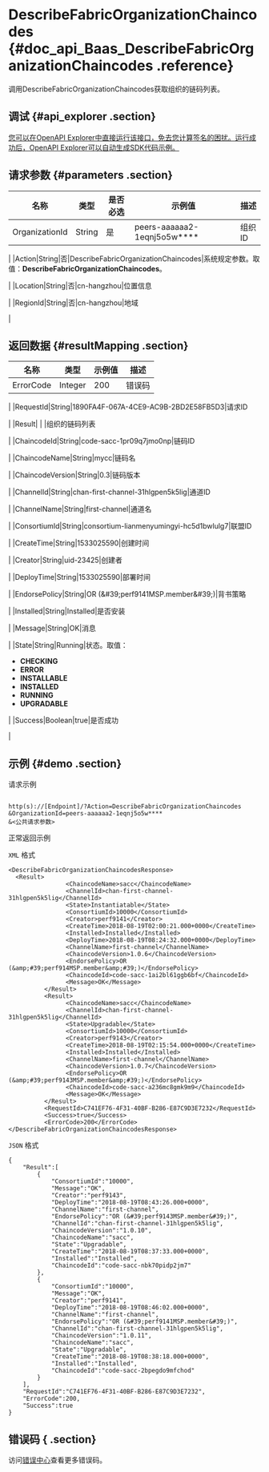 # DescribeFabricOrganizationChaincodes {#doc_api_Baas_DescribeFabricOrganizationChaincodes .reference}

调用DescribeFabricOrganizationChaincodes获取组织的链码列表。

## 调试 {#api_explorer .section}

[您可以在OpenAPI Explorer中直接运行该接口，免去您计算签名的困扰。运行成功后，OpenAPI Explorer可以自动生成SDK代码示例。](https://api.aliyun.com/#product=Baas&api=DescribeFabricOrganizationChaincodes&type=RPC&version=2018-12-21)

## 请求参数 {#parameters .section}

|名称|类型|是否必选|示例值|描述|
|--|--|----|---|--|
|OrganizationId|String|是|peers-aaaaaa2-1eqnj5o5w\*\*\*\*|组织ID

 |
|Action|String|否|DescribeFabricOrganizationChaincodes|系统规定参数。取值：**DescribeFabricOrganizationChaincodes**。

 |
|Location|String|否|cn-hangzhou|位置信息

 |
|RegionId|String|否|cn-hangzhou|地域

 |

## 返回数据 {#resultMapping .section}

|名称|类型|示例值|描述|
|--|--|---|--|
|ErrorCode|Integer|200|错误码

 |
|RequestId|String|1890FA4F-067A-4CE9-AC9B-2BD2E58FB5D3|请求ID

 |
|Result| | |组织的链码列表

 |
|ChaincodeId|String|code-sacc-1pr09q7jmo0np|链码ID

 |
|ChaincodeName|String|mycc|链码名

 |
|ChaincodeVersion|String|0.3|链码版本

 |
|ChannelId|String|chan-first-channel-31hlgpen5k5lig|通道ID

 |
|ChannelName|String|first-channel|通道名

 |
|ConsortiumId|String|consortium-lianmenyumingyi-hc5d1bwlulg7|联盟ID

 |
|CreateTime|String|1533025590|创建时间

 |
|Creator|String|uid-23425|创建者

 |
|DeployTime|String|1533025590|部署时间

 |
|EndorsePolicy|String|OR \(&\#39;perf9141MSP.member&\#39;\)|背书策略

 |
|Installed|String|Installed|是否安装

 |
|Message|String|OK|消息

 |
|State|String|Running|状态。取值：

 -   **CHECKING**
-   **ERROR**
-   **INSTALLABLE**
-   **INSTALLED**
-   **RUNNING**
-   **UPGRADABLE**

 |
|Success|Boolean|true|是否成功

 |

## 示例 {#demo .section}

请求示例

``` {#request_demo}

http(s)://[Endpoint]/?Action=DescribeFabricOrganizationChaincodes
&OrganizationId=peers-aaaaaa2-1eqnj5o5w****
&<公共请求参数>

```

正常返回示例

`XML` 格式

``` {#xml_return_success_demo}
<DescribeFabricOrganizationChaincodesResponse>
  <Result>
			    <ChaincodeName>sacc</ChaincodeName>
			    <ChannelId>chan-first-channel-31hlgpen5k5lig</ChannelId>
			    <State>Instantiatable</State>
			    <ConsortiumId>10000</ConsortiumId>
			    <Creator>perf9141</Creator>
			    <CreateTime>2018-08-19T02:00:21.000+0000</CreateTime>
			    <Installed>Installed</Installed>
			    <DeployTime>2018-08-19T08:24:32.000+0000</DeployTime>
			    <ChannelName>first-channel</ChannelName>
			    <ChaincodeVersion>1.0.6</ChaincodeVersion>
			    <EndorsePolicy>OR (&amp;#39;perf914MSP.member&amp;#39;)</EndorsePolicy>
			    <ChaincodeId>code-sacc-1ai2bl61ggb6bf</ChaincodeId>
		        <Message>OK</Message>
          </Result>
		  <Result>
			    <ChaincodeName>sacc</ChaincodeName>
			    <ChannelId>chan-first-channel-31hlgpen5k5lig</ChannelId>
			    <State>Upgradable</State>
			    <ConsortiumId>10000</ConsortiumId>
			    <Creator>perf9143</Creator>
			    <CreateTime>2018-08-19T02:15:54.000+0000</CreateTime>
			    <Installed>Installed</Installed>
			    <ChannelName>first-channel</ChannelName>
			    <ChaincodeVersion>1.0.7</ChaincodeVersion>
			    <EndorsePolicy>OR (&amp;#39;perf9143MSP.member&amp;#39;)</EndorsePolicy>
			    <ChaincodeId>code-sacc-a236mc8gmk9m9</ChaincodeId>
		        <Message>OK</Message>
          </Result>
		  <RequestId>C741EF76-4F31-40BF-B286-E87C9D3E7232</RequestId>
		  <Success>true</Success>
		  <ErrorCode>200</ErrorCode>
</DescribeFabricOrganizationChaincodesResponse>
```

`JSON` 格式

``` {#json_return_success_demo}
{
	"Result":[
		{
			"ConsortiumId":"10000",
			"Message":"OK",
			"Creator":"perf9143",
			"DeployTime":"2018-08-19T08:43:26.000+0000",
			"ChannelName":"first-channel",
			"EndorsePolicy":"OR (&#39;perf9143MSP.member&#39;)",
			"ChannelId":"chan-first-channel-31hlgpen5k5lig",
			"ChaincodeVersion":"1.0.10",
			"ChaincodeName":"sacc",
			"State":"Upgradable",
			"CreateTime":"2018-08-19T08:37:33.000+0000",
			"Installed":"Installed",
			"ChaincodeId":"code-sacc-nbk70pidp2jm7"
		},
		{
			"ConsortiumId":"10000",
			"Message":"OK",
			"Creator":"perf9141",
			"DeployTime":"2018-08-19T08:46:02.000+0000",
			"ChannelName":"first-channel",
			"EndorsePolicy":"OR (&#39;perf9141MSP.member&#39;)",
			"ChannelId":"chan-first-channel-31hlgpen5k5lig",
			"ChaincodeVersion":"1.0.11",
			"ChaincodeName":"sacc",
			"State":"Upgradable",
			"CreateTime":"2018-08-19T08:38:18.000+0000",
			"Installed":"Installed",
			"ChaincodeId":"code-sacc-2bpegdo9mfchod"
		}
	],
	"RequestId":"C741EF76-4F31-40BF-B286-E87C9D3E7232",
	"ErrorCode":200,
	"Success":true
}
```

## 错误码 { .section}

访问[错误中心](https://error-center.aliyun.com/status/product/Baas)查看更多错误码。

